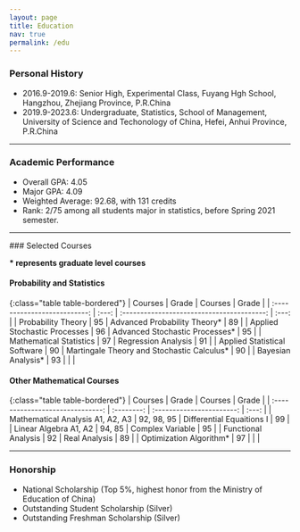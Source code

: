 ```yaml
---
layout: page
title: Education
nav: true
permalink: /edu
---
```


### Personal History

- 2016.9-2019.6: Senior High, Experimental Class, Fuyang Hgh School, Hangzhou, Zhejiang Province, P.R.China
- 2019.9-2023.6: Undergraduate, Statistics, School of Management, University of Science and Techonology of China,  Hefei, Anhui Province, P.R.China

<hr>

### Academic Performance

- Overall GPA: 4.05
- Major GPA: 4.09
- Weighted Average: 92.68, with 131 credits
- Rank: 2/75 among all students major in statistics, before Spring 2021 semester.

<hr>
### Selected Courses

**\* represents graduate level courses**

#### Probability and Statistics

{:class="table table-bordered"}
|           Courses            | Grade |                  Courses                   | Grade |
| :--------------------------: | :---: | :----------------------------------------: | :---: |
|      Probability Theory      |  95   |        Advanced Probability Theory*        |  89   |
| Applied Stochastic Processes |  96   |       Advanced Stochastic Processes*       |  95   |
|   Mathematical Statistics    |  97   |            Regression Analysis             |  91   |
| Applied Statistical Software |  90   | Martingale Theory and Stochastic Calculus* |  90   |
|      Bayesian Analysis*      |  93   |                                            |       |

#### Other Mathematical Courses

{:class="table table-bordered"}
|             Courses              |   Grade    |          Courses          | Grade |
| :------------------------------: | :--------: | :-----------------------: | :---: |
| Mathematical Analysis A1, A2, A3 | 92, 98, 95 | Differential Equaitions I |  99   |
|      Linear Algebra A1, A2       |   94, 85   |     Complex Variable      |  95   |
|       Functional Analysis        |     92     |       Real Analysis       |  89   |
|     Optimization Algorithm*      |     97     |                           |       |

<hr>

### Honorship

- National Scholarship (Top 5%, highest honor from the Ministry of Education of China)
- Outstanding Student Scholarship (Silver)
- Outstanding Freshman Scholarship (Silver)
